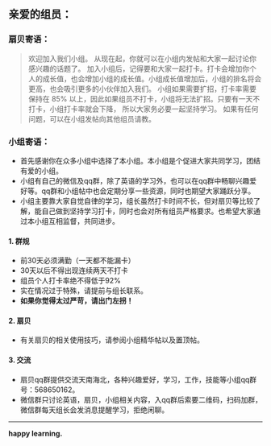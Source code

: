 ## 亲爱的组员：  

### 扇贝寄语：  

> 欢迎加入我们小组。
> 从现在起，你就可以在小组内发帖和大家一起讨论你感兴趣的话题了。
> 加入小组后，记得要和大家一起打卡。打卡会增加你个人的成长值，也会增加小组的成长值。小组成长值增加后，小组的排名将会更高，也会吸引更多的小伙伴加入我们。
> 小组如果需要扩招，打卡率需要保持在 85% 以上，因此如果组员不打卡，小组将无法扩招。只要有一天不打卡，小组打卡率就会下降， 所以大家务必要一起坚持学习。
> 如果有任何问题，可以在小组发帖向其他组员请教。

    

### 小组寄语：

- 首先感谢你在众多小组中选择了本小组。本小组是个促进大家共同学习，团结有爱的小组。
- 小组有自己的微信及qq群，除了英语的学习外，也可以在qq群中畅聊兴趣爱好等。qq群和小组帖中也会定期分享一些资源，同时也期望大家踊跃分享。
- 小组主要靠大家自觉自律的学习，组长虽然打卡时间不长，但对扇贝等比较了解，能自己做到坚持学习打卡，同时也会对所有组员严格要求。也希望大家通过本小组互相监督，共同进步。

    

#### 1. 群规  
- 前30天必须满勤（一天都不能漏卡）  
- 30天以后不得出现连续两天不打卡  
- 组员个人打卡率绝不得低于92%  
- 实在情况过于特殊，请提前与组长联系。
- **如果你觉得太过严苛，请出门左拐！**  

    

#### 2. 扇贝  
- 有关扇贝的相关使用技巧，请参阅小组精华帖以及置顶帖。

    

#### 3. 交流
- 扇贝qq群提供交流天南海北，各种兴趣爱好，学习，工作，技能等小组qq群号：568650162。
- 微信群只讨论英语，扇贝，小组相关内容，入qq群后索要二维码，扫码加群，微信群每天组长会发消息提醒学习，拒绝闲聊。

    

***
**happy learning.**
